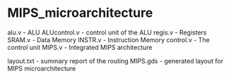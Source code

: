 # MIPS_microarchitecture

alu.v - ALU
ALUcontrol.v - control unit of the ALU
regis.v - Registers
SRAM.v - Data Memory
INSTR.v - Instruction Memory
control.v - The control unit
MIPS.v - Integrated MIPS architecture



layout.txt - summary report of the routing
MIPS.gds - generated layout for MIPS microarchitecture
